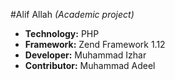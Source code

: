 #Alif Allah _(Academic project)_

- __Technology:__ PHP
- __Framework:__ Zend Framework 1.12
- __Developer:__ Muhammad Izhar
- __Contributor:__ Muhammad Adeel
